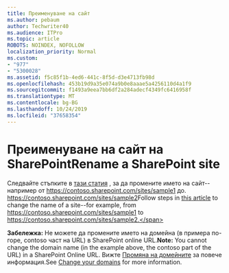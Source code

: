 ```yaml
---
title: Преименуване на сайт
ms.author: pebaum
author: Techwriter40
ms.audience: ITPro
ms.topic: article
ROBOTS: NOINDEX, NOFOLLOW
localization_priority: Normal
ms.custom:
- "977"
- "5300028"
ms.assetid: f5c85f1b-4ed6-441c-8f5d-d3e4713fb98d
ms.openlocfilehash: 453b19d9a35e074a9b0e8aaae5a4256110d4a1f9
ms.sourcegitcommit: f1493a9eea7bb6df2a284adecf4349fc6416958f
ms.translationtype: MT
ms.contentlocale: bg-BG
ms.lasthandoff: 10/24/2019
ms.locfileid: "37658354"
---
```

# <a name="rename-a-sharepoint-site"></a><span data-ttu-id="c89ca-102">Преименуване на сайт на SharePoint</span><span class="sxs-lookup"><span data-stu-id="c89ca-102">Rename a SharePoint site</span></span>

<span data-ttu-id="c89ca-103">Следвайте стъпките в [тази статия](https://docs.microsoft.com/sharepoint/change-site-address) , за да промените името на сайт--например от https://contoso.sharepoint.com/sites/sample1 до. https://contoso.sharepoint.com/sites/sample2</span><span class="sxs-lookup"><span data-stu-id="c89ca-103">Follow steps in [this article](https://docs.microsoft.com/sharepoint/change-site-address) to change the name of a site--for example, from https://contoso.sharepoint.com/sites/sample1 to https://contoso.sharepoint.com/sites/sample2.</span></span>

<span data-ttu-id="c89ca-104">**Забележка:** Не можете да промените името на домейна (в примера по-горе, contoso част на URL) в SharePoint online URL.</span><span class="sxs-lookup"><span data-stu-id="c89ca-104">**Note:** You cannot change the domain name (in the example above, the contoso part of the URL) in a SharePoint Online URL.</span></span> <span data-ttu-id="c89ca-105">Вижте [Промяна на домейните](https://go.microsoft.com/fwlink/?Linkid=2018696) за повече информация.</span><span class="sxs-lookup"><span data-stu-id="c89ca-105">See [Change your domains](https://go.microsoft.com/fwlink/?Linkid=2018696) for more information.</span></span>
  